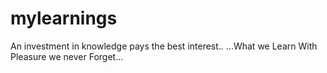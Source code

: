 # mylearnings
An investment in knowledge pays the best interest..
...What we Learn With Pleasure we never Forget...

